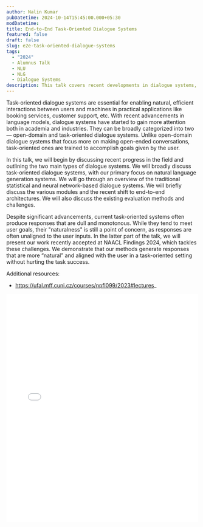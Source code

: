 ```yaml
---
author: Nalin Kumar
pubDatetime: 2024-10-14T15:45:00.000+05:30
modDatetime: 
title: End-to-End Task-Oriented Dialogue Systems
featured: false
draft: false
slug: e2e-task-oriented-dialogue-systems
tags:
  - "2024"
  - Alumnus Talk
  - NLU
  - NLG
  - Dialogue Systems
description: This talk covers recent developments in dialogue systems, focusing on task-oriented systems that help users accomplish specific goals, like booking services or providing customer support. It begins by distinguishing between open-domain dialogue systems, which handle general conversations, and task-oriented systems, which are goal-driven. The talk provides an overview of traditional approaches, including statistical and neural network-based methods, and highlights the shift toward end-to-end architectures, along with existing challenges in system evaluation. Despite advancements, task-oriented systems often generate dull, misaligned responses. Moreover, the speaker presents recent work, accepted at NAACL 2024, that improves the naturalness and alignment of responses in task-oriented settings without compromising task success.
---
```


Task-oriented dialogue systems are essential for enabling natural, efficient interactions between users and machines in practical applications like booking services, customer support, etc. With recent advancements in language models, dialogue systems have started to gain more attention both in academia and industries. They can be broadly categorized into two — open-domain and task-oriented dialogue systems. Unlike open-domain dialogue systems that focus more on making open-ended conversations, task-oriented ones are trained to accomplish goals given by the user.

In this talk, we will begin by discussing recent progress in the field and outlining the two main types of dialogue systems. We will broadly discuss task-oriented dialogue systems, with our primary focus on natural language generation systems. We will go through an overview of the traditional statistical and neural network-based dialogue systems. We will briefly discuss the various modules and the recent shift to end-to-end architectures. We will also discuss the existing evaluation methods and challenges.

Despite significant advancements, current task-oriented systems often produce responses that are dull and monotonous. While they tend to meet user goals, their "naturalness" is still a point of concern, as responses are often unaligned to the user inputs. In the latter part of the talk, we will present our work recently accepted at NAACL Findings 2024, which tackles these challenges. We demonstrate that our methods generate responses that are more “natural” and aligned with the user in a task-oriented setting without hurting the task success.

Additional resources:
* https://ufal.mff.cuni.cz/courses/npfl099/2023#lectures_

<embed src="/labtalks/assets/slides/2024-10-14--Nalin--E2ETaskOrientedDialogueSystems.pdf" type="application/pdf" width="100%" height="600px">
